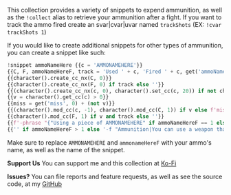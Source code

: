 This collection provides a variety of snippets to expend ammunition, as well as the `!collect` alias to retrieve your ammunition after a fight.
If you want to track the ammo fired create an svar|cvar|uvar named `trackShots` (EX: `!cvar trackShots 1`)

If you would like to create additional snippets for other types of ammunition, you can create a snippet like such:

```py
!snippet ammoNameHere {{c = 'AMMONAMEHERE'}}
{{C, F, ammoNameHereF, track = 'Used ' + c, 'Fired ' + c, get('ammoNameHereF', 0) + 1, get_svar('trackShots') or get('trackShots')}}
{{character().create_cc_nx(C, 0)}}
{{character().create_cc_nx(F, 0) if track else ''}}
{{(character().create_cc_nx(c, 0), character().set_cc(c, 20)) if not character().cc_exists(c) else ''}}
{{v = character().get_cc(c) > 0}}
{{miss = get('miss', 0) + (not v)}}
{{(character().mod_cc(c, -1), character().mod_cc(C, 1)) if v else f'miss{miss}'}}
{{character().mod_cc(F, 1) if v and track else ''}}
{{f'-phrase "{"Using a piece of AMMONAMEHERE" if ammoNameHereF == 1 else "...and another one"} ({character().get_cc(c)} remaining)"'}}
{{'' if ammoNameHereF > 1 else '-f "Ammunition|You can use a weapon that has the ammunition property to make a ranged attack only if you have ammunition to fire from the weapon. (PHB 146)"'}}
```

Make sure to replace `AMMONAMEHERE` and `ammonameHereF` with your ammo's name, as well as the name of the snippet.

**Support Us**
You can support me and this collection at [Ko-Fi](https://ko-fi.com/croebh)

**Issues?**
You can file reports and feature requests, as well as see the source code, at my [GitHub](https://github.com/Croebh/Avrae-Customizations)